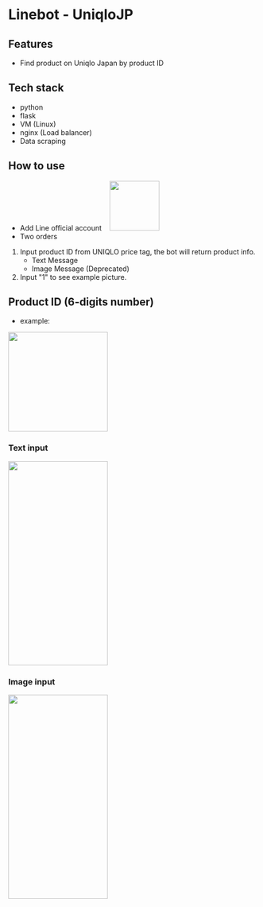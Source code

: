# Linebot - UniqloJP

## Features
- Find product on Uniqlo Japan by product ID
## Tech stack
- python
- flask
- VM (Linux)
- nginx (Load balancer)
- Data scraping
## How to use
* Add Line official account &nbsp;&nbsp;&nbsp;<img src="https://i.imgur.com/vMRg9de.png" width="100" height="100"/>
* Two orders
1. Input product ID from UNIQLO price tag, the bot will return product info.
    * Text Message
    * Image Message (Deprecated)
2. Input "1" to see example picture.
## Product ID (6-digits number)
- example:
<img src="https://i.imgur.com/HLw9BhO.jpg" width="200" height="200"/>

### Text input
<img src="https://i.imgur.com/FD04WtB.png" width="200" height="411"/>

### Image input
<img src="https://i.imgur.com/yjj7aUL.png" width="200" height="411"/>
